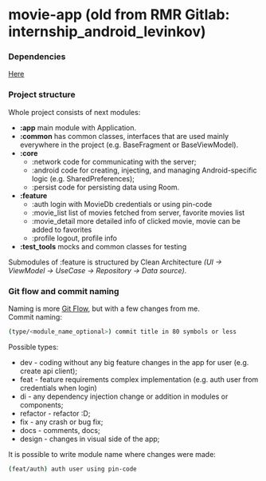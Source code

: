 # movie-app (old from RMR Gitlab: internship_android_levinkov)
### Dependencies
[Here](buildSrc/src/main/java/ru/redmadrobot/movie_app/Dependencies.kt)

### Project structure
Whole project consists of next modules:
- **:app** main module with Application.
- **:common** has common classes, interfaces that are used mainly everywhere in the project (e.g. BaseFragment or BaseViewModel).
- **:core**
  - :network code for communicating with the server;
  - :android code for creating, injecting, and managing Android-specific logic (e.g. SharedPreferences);
  - :persist code for persisting data using Room.
- **:feature**
  - :auth login with MovieDb credentials or using pin-code
  - :movie_list list of movies fetched from server, favorite movies list
  - :movie_detail more detailed info of clicked movie, movie can be added to favorites
  - :profile logout, profile info
- **:test_tools** mocks and common classes for testing

Submodules of :feature is structured by Clean Architecture *(UI -> ViewModel -> UseCase -> Repository -> Data source)*.

### Git flow and commit naming
Naming is more [Git Flow](https://danielkummer.github.io/git-flow-cheatsheet/index.ru_RU.html), but with a few changes from me.  
Commit naming:
```bash
(type/<module_name_optional>) commit title in 80 symbols or less
```
Possible types:
- dev - coding without any big feature changes in the app for user (e.g. create api client);
- feat - feature requirements complex implementation (e.g. auth user from credentials when login)
- di - any dependency injection change or addition in modules or components;
- refactor - refactor :D;
- fix - any crash or bug fix;
- docs - comments, docs;
- design - changes in visual side of the app;

It is possible to write module name where changes were made:
```bash
(feat/auth) auth user using pin-code
```

